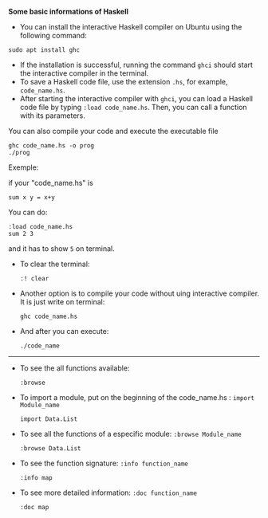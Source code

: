 **Some basic informations of Haskell**

* You can install the interactive Haskell compiler on Ubuntu using the following command:

```sudo apt install ghc```

* If the installation is successful, running the command `ghci` should start the interactive compiler in the terminal.
* To save a Haskell code file, use the extension `.hs`, for example, `code_name.hs`.
* After starting the interactive compiler with `ghci`, you can load a Haskell code file by typing `:load code_name.hs`. Then, you can call a function with its parameters.

You can also compile your code and execute the executable file
```
ghc code_name.hs -o prog
./prog
```

Exemple:

if your "code_name.hs" is

```
sum x y = x+y
```

You can do:
```
:load code_name.hs
sum 2 3
```

and it has to show ```5``` on terminal.

* To clear the terminal:
  
  `:! clear`
  
* Another option is to compile your code without uing interactive compiler. It is just write on terminal:
  
  `ghc code_name.hs`

* And after you can execute:

  `./code_name`


------------------------------------------------------------------------
* To see the all functions available:

  `:browse`
* To import a module, put on the beginning of the code_name.hs : `import Module_name`
  
  `import Data.List`
* To see all the functions of a especific module: `:browse Module_name`
  
  `:browse Data.List`
* To see the function signature: `:info function_name`
  
  `:info map`
* To see more detailed information: `:doc function_name`
  
  `:doc map`
